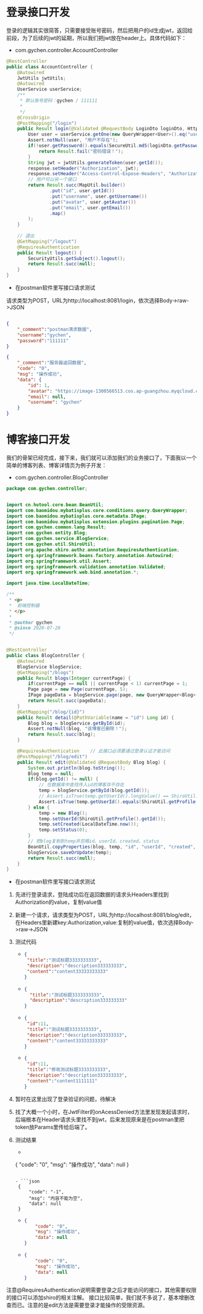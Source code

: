 # 登录接口开发

登录的逻辑其实很简答，只需要接受账号密码，然后把用户的id生成jwt，返回给前段，为了后续的jwt的延期，所以我们把jwt放在header上。具体代码如下：

- com.gychen.controller.AccountController

```java
@RestController
public class AccountController {
    @Autowired
    JwtUtils jwtUtils;
    @Autowired
    UserService userService;
    /**
     * 默认账号密码：gychen / 111111
     *
     */
    @CrossOrigin
    @PostMapping("/login")
    public Result login(@Validated @RequestBody LoginDto loginDto, HttpServletResponse response) {
        User user = userService.getOne(new QueryWrapper<User>().eq("username", loginDto.getUsername()));
        Assert.notNull(user, "用户不存在");
        if(!user.getPassword().equals(SecureUtil.md5(loginDto.getPassword()))) {
            return Result.fail("密码错误！");
        }
        String jwt = jwtUtils.generateToken(user.getId());
        response.setHeader("Authorization", jwt);
        response.setHeader("Access-Control-Expose-Headers", "Authorization");
        // 用户可以另一个接口
        return Result.succ(MapUtil.builder()
                .put("id", user.getId())
                .put("username", user.getUsername())
                .put("avatar", user.getAvatar())
                .put("email", user.getEmail())
                .map()
        );
    }
    
    // 退出
    @GetMapping("/logout")
    @RequiresAuthentication
    public Result logout() {
        SecurityUtils.getSubject().logout();
        return Result.succ(null);
    }
}

```

- 在postman软件里写接口请求测试

请求类型为POST，URL为http://localhost:8081/login，依次选择Body->raw->JSON

```json

{
    "_comment":"postman清求数据",
    "username":"gychen",
    "password":"111111"
}

{
    "_comment":"服务器返回数据",
    "code": "0",
    "msg": "操作成功",
    "data": {
        "id": 1,
        "avatar": "https://image-1300566513.cos.ap-guangzhou.myqcloud.com/upload/images/5a9f48118166308daba8b6da7e466aab.jpg",
        "email": null,
        "username": "gychen"
    }
}
```





# 博客接口开发

我们的骨架已经完成，接下来，我们就可以添加我们的业务接口了，下面我以一个简单的博客列表、博客详情页为例子开发：

- com.gychen.controller.BlogController

```java
package com.gychen.controller;


import cn.hutool.core.bean.BeanUtil;
import com.baomidou.mybatisplus.core.conditions.query.QueryWrapper;
import com.baomidou.mybatisplus.core.metadata.IPage;
import com.baomidou.mybatisplus.extension.plugins.pagination.Page;
import com.gychen.common.lang.Result;
import com.gychen.entity.Blog;
import com.gychen.service.BlogService;
import com.gychen.util.ShiroUtil;
import org.apache.shiro.authz.annotation.RequiresAuthentication;
import org.springframework.beans.factory.annotation.Autowired;
import org.springframework.util.Assert;
import org.springframework.validation.annotation.Validated;
import org.springframework.web.bind.annotation.*;

import java.time.LocalDateTime;

/**
 * <p>
 *  前端控制器
 * </p>
 *
 * @author gychen
 * @since 2020-07-28
 */


@RestController
public class BlogController {
    @Autowired
    BlogService blogService;
    @GetMapping("/blogs")
    public Result blogs(Integer currentPage) {
        if(currentPage == null || currentPage < 1) currentPage = 1;
        Page page = new Page(currentPage, 5);
        IPage pageData = blogService.page(page, new QueryWrapper<Blog>().orderByDesc("created"));
        return Result.succ(pageData);
    }
    @GetMapping("/blog/{id}")
    public Result detail(@PathVariable(name = "id") Long id) {
        Blog blog = blogService.getById(id);
        Assert.notNull(blog, "该博客已删除！");
        return Result.succ(blog);
    }

    @RequiresAuthentication    // 此接口必须要通过登录认证才能访问
    @PostMapping("/blog/edit")
    public Result edit(@Validated @RequestBody Blog blog) {
        System.out.println(blog.toString());
        Blog temp = null;
        if(blog.getId() != null) {
            // 在数据库中查找传入id的博客存不存在
            temp = blogService.getById(blog.getId());
            // Assert.isTrue(temp.getUserId().longValue() == ShiroUtil.getProfile().getId().longValue(), "没有权限编辑");
            Assert.isTrue(temp.getUserId().equals(ShiroUtil.getProfile().getId()), "没有权限编辑");
        } else {
            temp = new Blog();
            temp.setUserId(ShiroUtil.getProfile().getId());
            temp.setCreated(LocalDateTime.now());
            temp.setStatus(0);
        }
        // 把blog复制到temp并忽略id、userId、created、status
        BeanUtil.copyProperties(blog, temp, "id", "userId", "created", "status");
        blogService.saveOrUpdate(temp);
        return Result.succ(null);
    }
}


```

- 在postman软件里写接口请求测试

1. 先进行登录请求，登陆成功后在返回数据的请求头Headers里找到Authorization的value，复制value值

2. 新建一个请求，请求类型为POST，URL为http://localhost:8081/blog/edit，在Headers里新建key:Authorization,value:复制的value值，依次选择Body->raw->JSON

3. 测试代码

     - ```json
       {
        "title":"测试标题3333333333",
        "description":"description333333333",
        "content":"content33333333333"
       }
       ```

     - ```json
       {
         "title":"测试标题3333333333",
         "description":"description333333333"
       }
       ```
	  
	- ```json
	  {
	   "id":11,
	   "title":"测试标题3333333333",
	   "description":"description333333333",
	   "content":"content33333333333"
	  }
	  ```
	
	- ```json
	  {
	   "id":11,
	   "title":"修改测试标题3333333333",
	   "description":"description333333333",
	   "content":"content1111111"
	  }
	  ```
4. 暂时在这里出现了登录验证的问题，待解决

5. 找了大概一个小时，在JwtFilter的onAcessDenied方法里发现发起请求时，后端根本在Header请求头里找不到jwt，后来发现原来是在postman里把token放Params里传给后端了。

6. 测试结果

	- ```json
     {
         "code": "0",
         "msg": "操作成功",
         "data": null
     }
     ```
	  
	- ```json
	  {
	      "code": "-1",
	      "msg": "内容不能为空",
	      "data": null
	  }
	  ```
	  
	- ```json
	  {
	      "code": "0",
	      "msg": "操作成功",
	      "data": null
	  }
	  ```
	
	- ```json
	  {
	      "code": "0",
	      "msg": "操作成功",
	      "data": null
	  }
	  ```


注意@RequiresAuthentication说明需要登录之后才能访问的接口，其他需要权限的接口可以添加shiro的相关注解。 接口比较简单，我们就不多说了，基本增删改查而已。注意的是edit方法是需要登录才能操作的受限资源。